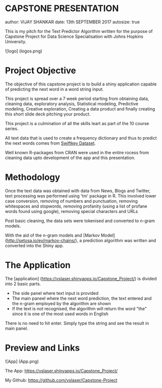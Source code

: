 CAPSTONE PRESENTATION
========================================================
author: VIJAY SHANKAR
date: 13th SEPTEMBER 2017
autosize: true

This is my pitch for the Text Predictor Algorithm written 
for the purpose of Capstone Project for Data Science Specialisation 
with Johns Hopkins University.

![logo] (logos.png)

Project Objective
========================================================

The objective of this capstone project is to build a shiny application capable of predicting the next word in a word string input. 

This project is spread over a 7 week period starting from obtaining data, cleaning data, exploratory analysis, Statistical modeling, Predictive modeling, Creative exploration, Creating a data product and finally creating this short slide deck pitching your product.

This project is a culmination of all the skills leart as part of the 10 course series.

All text data that is used to create a frequency dictionary and thus to predict the next words comes from [Swiftkey Dataset](https://d396qusza40orc.cloudfront.net/dsscapstone/dataset/Coursera-SwiftKey.zip). 

Well known R-packages from CRAN were used in the entire rocess from cleaning data upto development of the app and this presentation.

Methodology
========================================================

Once the text data was obtained with data from News, Blogs and Twitter, text processing was performed using 'tm' package in R. This involved lower case conversion, removing of numbers and punctuation, removing whitespaces and stopwords, removing profanity (using a list of profane words found using google), removing special characters and URLs

Post basic cleaning, the data sets were tokenised and converted to n-gram models.

With the aid of the n-gram models and [Markov Model] (http://setosa.io/ev/markov-chains/), a prediction algorithm was written and converted into the Shiny app.

The Application
========================================================

The [application] (https://vslaser.shinyapps.io/Capstone_Project/) is divided into 2 basic parts. 

- The side panel where text input is provided
- The main paneel where the next word prediction, the text entered and 
  the n-gram employed by the algorithm are shown
- If the text is not recognised, the algorithm will return the word "the" 
  since it is one of the most used words in English

There is no need to hit enter. Simply type the string and see the result 
in main panel.

Preview and Links
=========================================================

![App] (App.png)

The App: https://vslaser.shinyapps.io/Capstone_Project/

My Github: https://github.com/vslaser/Capstone-Project
